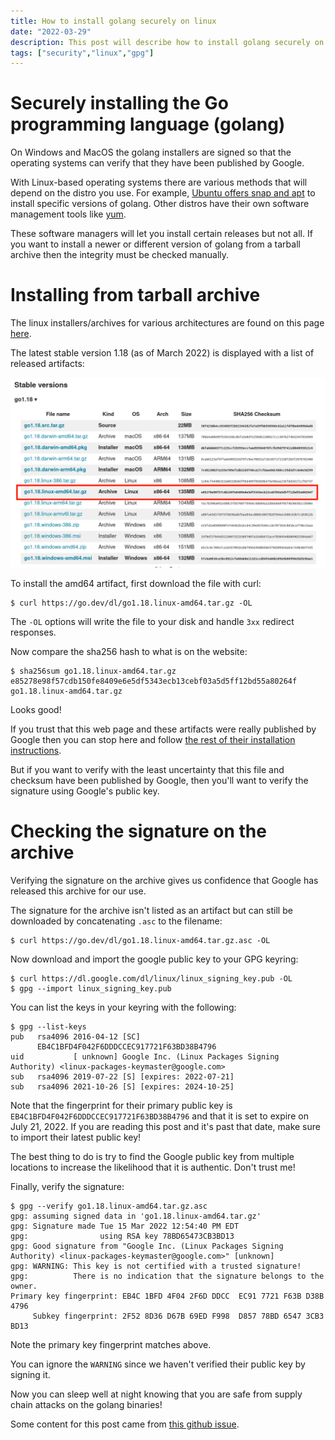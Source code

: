 ```yaml
---
title: How to install golang securely on linux
date: "2022-03-29"
description: This post will describe how to install golang securely on linux.
tags: ["security","linux","gpg"]
---
```


# Securely installing the Go programming language (golang)

On Windows and MacOS the golang installers are signed so that the operating systems can verify that they have been published by Google.

With Linux-based operating systems there are various methods that will depend on the distro you use. For example, [Ubuntu offers snap and apt](https://www.cyberciti.biz/faq/how-to-install-gol-ang-on-ubuntu-linux/) to install specific versions of golang. Other distros have their own software management tools like [yum](https://medium.com/cloud-security/go-get-go-download-install-8b48a0425717).

These software managers will let you install certain releases but not all. If you want to install a newer or different version of golang from a tarball archive then the integrity must be checked manually.

# Installing from tarball archive

The linux installers/archives for various architectures are found on this page [here](https://go.dev/dl/).

The latest stable version 1.18 (as of March 2022) is displayed with a list of released artifacts:

![List of golang artifacts](2022-03-31-10-28-49.png)

To install the amd64 artifact, first download the file with curl:

```shell
$ curl https://go.dev/dl/go1.18.linux-amd64.tar.gz -OL
```

The `-OL` options will write the file to your disk and handle `3xx` redirect responses.

Now compare the sha256 hash to what is on the website:

```shell
$ sha256sum go1.18.linux-amd64.tar.gz 
e85278e98f57cdb150fe8409e6e5df5343ecb13cebf03a5d5ff12bd55a80264f  go1.18.linux-amd64.tar.gz
```

Looks good!

If you trust that this web page and these artifacts were really published by Google then you can stop here and follow [the rest of their installation instructions](https://go.dev/doc/install).

But if you want to verify with the least uncertainty that this file and checksum have been published by Google, then you'll want to verify the signature using Google's public key.

# Checking the signature on the archive

Verifying the signature on the archive gives us confidence that Google has released this archive for our use.

The signature for the archive isn't listed as an artifact but can still be downloaded by concatenating `.asc` to the filename:

```shell
$ curl https://go.dev/dl/go1.18.linux-amd64.tar.gz.asc -OL
```

Now download and import the google public key to your GPG keyring:

```shell
$ curl https://dl.google.com/dl/linux/linux_signing_key.pub -OL
$ gpg --import linux_signing_key.pub
```

You can list the keys in your keyring with the following:

```shell
$ gpg --list-keys
pub   rsa4096 2016-04-12 [SC]
      EB4C1BFD4F042F6DDDCCEC917721F63BD38B4796
uid           [ unknown] Google Inc. (Linux Packages Signing Authority) <linux-packages-keymaster@google.com>
sub   rsa4096 2019-07-22 [S] [expires: 2022-07-21]
sub   rsa4096 2021-10-26 [S] [expires: 2024-10-25]
```

Note that the fingerprint for their primary public key is `EB4C1BFD4F042F6DDDCCEC917721F63BD38B4796` and that it is set to expire on July 21, 2022. If you are reading this post and it's past that date, make sure to import their latest public key!

The best thing to do is try to find the Google public key from multiple locations to increase the likelihood that it is authentic. Don't trust me!

Finally, verify the signature:

```shell
$ gpg --verify go1.18.linux-amd64.tar.gz.asc
gpg: assuming signed data in 'go1.18.linux-amd64.tar.gz'
gpg: Signature made Tue 15 Mar 2022 12:54:40 PM EDT
gpg:                using RSA key 78BD65473CB3BD13
gpg: Good signature from "Google Inc. (Linux Packages Signing Authority) <linux-packages-keymaster@google.com>" [unknown]
gpg: WARNING: This key is not certified with a trusted signature!
gpg:          There is no indication that the signature belongs to the owner.
Primary key fingerprint: EB4C 1BFD 4F04 2F6D DDCC  EC91 7721 F63B D38B 4796
     Subkey fingerprint: 2F52 8D36 D67B 69ED F998  D857 78BD 6547 3CB3 BD13
```

Note the primary key fingerprint matches above.

You can ignore the `WARNING` since we haven't verified their public key by signing it.

Now you can sleep well at night knowing that you are safe from supply chain attacks on the golang binaries!

Some content for this post came from [this github issue](https://github.com/golang/go/issues/14739).
